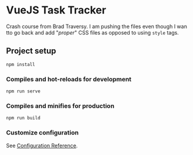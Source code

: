 # VueJS Task Tracker

Crash course from Brad Traversy. I am pushing the files even though I wan tto go back and add "_proper_" CSS files as opposed to using `style` tags.

## Project setup
```
npm install
```

### Compiles and hot-reloads for development
```
npm run serve
```

### Compiles and minifies for production
```
npm run build
```

### Customize configuration
See [Configuration Reference](https://cli.vuejs.org/config/).
